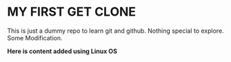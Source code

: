 # MY FIRST GET CLONE

This is just a dummy repo to learn git and github. Nothing special to explore.
Some Modification.

<b>Here is content added using Linux OS</b>
